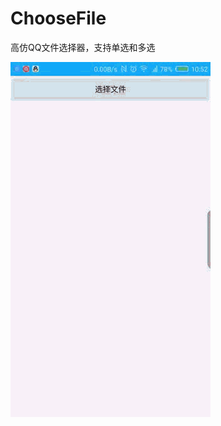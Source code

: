 # ChooseFile
高仿QQ文件选择器，支持单选和多选


![image](https://github.com/ax3726/ChooseFile/blob/master/app/gif/device-2017-11-10-105244.gif)
